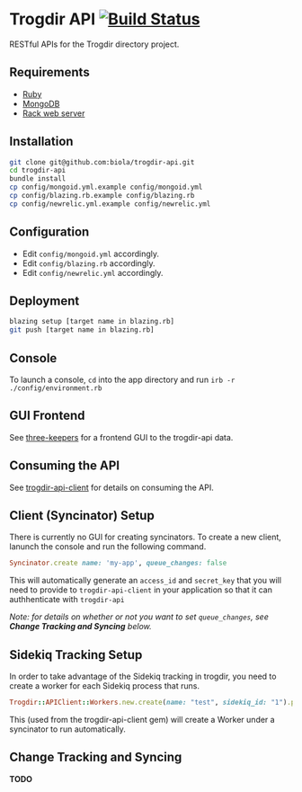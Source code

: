 Trogdir API [![Build Status](https://travis-ci.org/biola/trogdir-api.png)](https://travis-ci.org/biola/trogdir-api)
===========
RESTful APIs for the Trogdir directory project.

Requirements
------------
- [Ruby](https://www.ruby-lang.org)
- [MongoDB](https://www.mongodb.org)
- [Rack web server](http://rack.github.io)

Installation
------------
```bash
git clone git@github.com:biola/trogdir-api.git
cd trogdir-api
bundle install
cp config/mongoid.yml.example config/mongoid.yml
cp config/blazing.rb.example config/blazing.rb
cp config/newrelic.yml.example config/newrelic.yml
```

Configuration
-------------
- Edit `config/mongoid.yml` accordingly.
- Edit `config/blazing.rb` accordingly.
- Edit `config/newrelic.yml` accordingly.

Deployment
----------
```bash
blazing setup [target name in blazing.rb]
git push [target name in blazing.rb]
```

Console
-------
To launch a console, `cd` into the app directory and run `irb -r ./config/environment.rb`

GUI Frontend
------------
See [three-keepers](https://github.com/biola/three-keepers) for a frontend GUI to the trogdir-api data.

Consuming the API
-----------------
See [trogdir-api-client](https://github.com/biola/trogdir-api-client) for details on consuming the API.

Client (Syncinator) Setup
------------
There is currently no GUI for creating syncinators. To create a new client, lanunch the console and run the following command.
```ruby
Syncinator.create name: 'my-app', queue_changes: false
```
This will automatically generate an `access_id` and `secret_key` that you will need to provide to `trogdir-api-client` in your application so that it can authhenticate with `trogdir-api`

_Note: for details on whether or not you want to set `queue_changes`, see **Change Tracking and Syncing** below._

Sidekiq Tracking Setup
------------
In order to take advantage of the Sidekiq tracking in trogdir, you need to create a worker for each Sidekiq process that runs.
```ruby
Trogdir::APIClient::Workers.new.create(name: "test", sidekiq_id: "1").perform
```
This (used from the trogdir-api-client gem) will create a Worker under a syncinator to run automatically.

Change Tracking and Syncing
---------------------------
__TODO__
